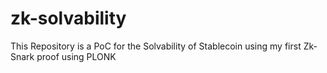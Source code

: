 # zk-solvability
This Repository is a PoC for the Solvability of Stablecoin using my first Zk-Snark proof using PLONK
